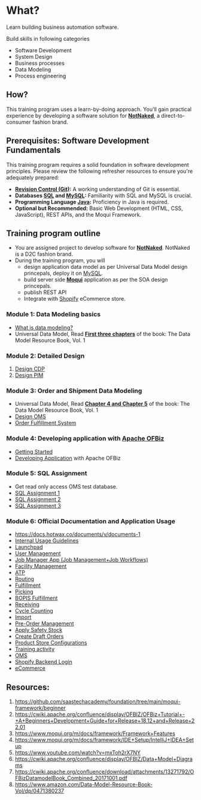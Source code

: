 # What?
Learn building business automation software.

Build skills in following categories
*  Software Development
*  System Design
*  Business processes
*  Data Modeling
*  Process engineering

## How?
This training program uses a learn-by-doing approach. You'll gain practical experience by developing a software solution for **[NotNaked](ubpl/NotNaked/Introduction.md)**, a direct-to-consumer fashion brand.

## Prerequisites: Software Development Fundamentals
This training program requires a solid foundation in software development principles. Please review the following refresher resources to ensure you're adequately prepared:

* **[Revision Control (Git)](https://www.scaler.com/topics/git/):**  A working understanding of Git is essential.
* **Databases [SQL](https://www.scaler.com/topics/sql/) and [MySQL](https://www.scaler.com/topics/course/sql-using-mysql-course/):**  Familiarity with SQL and MySQL is crucial.
* **Programming Language [Java](https://www.scaler.com/topics/java/):**  Proficiency in Java is required.
* **Optional but Recommended:** Basic Web Development (HTML, CSS, JavaScript), REST APIs, and the Moqui Framework.

## Training program outline
* You are assigned project to develop software for **[NotNaked](ubpl/NotNaked/Introduction.md)**. NotNaked is a D2C fashion brand.
* During the training program, you will
    * design application data model as per Universal Data Model design princepals, deploy it on [MySQL](https://www.mysql.com/).
    * build server side **[Moqui](https://www.moqui.org)** application as per the SOA design princepals.
    * publish REST API
    * Integrate with [Shopify](https://shopify.dev/docs/api/) eCommerce store.

### Module 1: Data Modeling basics
*  [What is data modeling?](https://www.ibm.com/topics/data-modeling)
*  Universal Data Model, Read **[First three chapters](udm/readme.md)** of the book: The Data Model Resource Book, Vol. 1

### Module 2: Detailed Design
1. [Design CDP](udm/beginner/activity-design-cdp.md)
2. [Design PIM](udm/beginner/activity-design-pim.md)

### Module 3: Order and Shipment Data Modeling
* Universal Data Model, Read **[Chapter 4 and Chapter 5](udm/readme.md)** of the book: The Data Model Resource Book, Vol. 1
* [Design OMS](udm/intermediate/data-model-assignment/activity-design-order.md)
* [Order Fulfillment System](udm/intermediate/data-model-assignment/activity-design-fulfillment.md)

### Module 4: Developing application with [Apache OFBiz](https://ofbiz.apache.org)
* [Getting Started](https://ofbiz.apache.org/developers.html)
* [Developing Application](https://cwiki.apache.org/confluence/display/OFBIZ/OFBiz+Tutorial+-+A+Beginners+Development+Guide+for+Release+18.12+and+Release+22.01) with Apache OFBiz 

### Module 5: SQL Assignment
* Get read only access OMS test database.
* [SQL Assignment 1](udm/intermediate/sql-assignment/sql-assignment-1.md)
* [SQL Assignment 2](udm/intermediate/sql-assignment/sql-assignment-2.md)
* [SQL Assignment 3](udm/intermediate/sql-assignment/sql-assignment-3.md)

### Module 6: Official Documentation and Application Usage
* https://docs.hotwax.co/documents/v/documents-1
* [Internal Usage Guidelines](https://docs.hotwax.co/everything#shopify)
* [Launchpad](https://launchpad.hotwax.io/home)
* [User Management](https://launchpad.hotwax.io/login?redirectUrl=https://users-dev.hotwax.io/login)
* [Job Manager App (Job Management+Job Workflows)](https://docs.hotwax.co/documents/v/retail-operations/workflow/job-manager)
* [Facility Management](https://facilities.hotwax.io/tabs/find-facilities)
* [ATP](https://launchpad.hotwax.io/login?isLoggedOut=true&redirectUrl=https://atp.hotwax.io/login)
* [Routing](https://launchpad.hotwax.io/login?isLoggedOut=true&redirectUrl=https://order-routing.hotwax.io/login)
* [Fulfillment](https://launchpad.hotwax.io/login?redirectUrl=https://fulfillment-dev.hotwax.io/login)
* [Picking](https://picking-dev.hotwax.io/)
* [BOPIS Fulfillment](https://bopis-dev.hotwax.io/)
* [Receiving](https://launchpad.hotwax.io/login?redirectUrl=https://receiving-dev.hotwax.io/login)
* [Cycle Counting](https://inventorycount-dev.hotwax.io/login)
* [Import](https://import.hotwax.io/purchase-order)
* [Pre-Order Management](https://launchpad.hotwax.io/login?redirectUrl=https://preorder-dev.hotwax.io/login)
* [Apply Safety Stock](https://docs.hotwax.co/documents/v/retail-operations/inventory/safety-stock)
* [Create Draft Orders](https://docs.google.com/document/d/1ucpl4w0bt_EPL8jS1KCENKwS2FuPvMlGbMBrZmCNg40/edit?usp=sharing)
* [Product Store Configurations](https://docs.hotwax.co/documents/v/system-admins/product-store/product-store)
* [Training activity](https://docs.google.com/document/d/1ceDBoj3MeHvJFoCOK3WvZFBxNCc7T_xS1iZaMZxqaF8/edit?tab=t.0#heading=h.y8japeeqpuci)
* [OMS](https://dev-oms.hotwax.io/commerce/control/main)
* [Shopify Backend Login](https://admin.shopify.com/store/hc-sandbox/orders)
* [eCommerce](https://hc-sandbox.myshopify.com/)

## Resources:

1. https://github.com/saastechacademy/foundation/tree/main/moqui-framework/beginner
2. https://cwiki.apache.org/confluence/display/OFBIZ/OFBiz+Tutorial+-+A+Beginners+Development+Guide+for+Release+18.12+and+Release+22.01
3. https://www.moqui.org/m/docs/framework/Framework+Features
4. https://www.moqui.org/m/docs/framework/IDE+Setup/IntelliJ+IDEA+Setup
5. https://www.youtube.com/watch?v=mxToh2rX7NY
6. https://cwiki.apache.org/confluence/display/OFBIZ/Data+Model+Diagrams
7. https://cwiki.apache.org/confluence/download/attachments/13271792/OFBizDatamodelBook_Combined_20171001.pdf
8. https://www.amazon.com/Data-Model-Resource-Book-Vol/dp/0471380237
